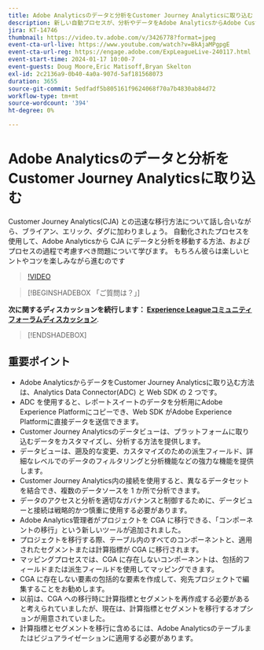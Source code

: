 ```yaml
---
title: Adobe Analyticsのデータと分析をCustomer Journey Analyticsに取り込む
description: 新しい自動プロセスが、分析やデータをAdobe AnalyticsからAdobe Customer Journey Analyticsに移行する際に役立つ理由を説明します。
jira: KT-14746
thumbnail: https://video.tv.adobe.com/v/3426778?format=jpeg
event-cta-url-live: https://www.youtube.com/watch?v=BkAjaMPgpgE
event-cta-url-reg: https://engage.adobe.com/ExpLeagueLive-240117.html
event-start-time: 2024-01-17 10:00-7
event-guests: Doug Moore,Eric Matisoff,Bryan Skelton
exl-id: 2c2136a9-0b40-4a0a-907d-5af181568073
duration: 3655
source-git-commit: 5edfadf5b805161f9624068f70a7b4830ab84d72
workflow-type: tm+mt
source-wordcount: '394'
ht-degree: 0%

---
```


# Adobe Analyticsのデータと分析をCustomer Journey Analyticsに取り込む

Customer Journey Analytics(CJA) との迅速な移行方法について話し合いながら、ブライアン、エリック、ダグに加わりましょう。 自動化されたプロセスを使用して、Adobe Analyticsから CJA にデータと分析を移動する方法、およびプロセスの過程で考慮すべき問題について学びます。 もちろん彼らは楽しいヒントやコツを楽しみながら進むのです

>[!VIDEO](https://video.tv.adobe.com/v/3426778/?quality=12&learn=on)

>[!BEGINSHADEBOX 「ご質問は？」]

**次に関するディスカッションを続行します： [Experience Leagueコミュニティフォーラムディスカッション](https://experienceleaguecommunities.adobe.com/t5/adobe-analytics-discussions/experience-league-live-post-session-discussion-bringing-your/m-p/646093#M3582)**.

>[!ENDSHADEBOX]

## 重要ポイント

* Adobe AnalyticsからデータをCustomer Journey Analyticsに取り込む方法は、Analytics Data Connector(ADC) と Web SDK の 2 つです。
* ADC を使用すると、レポートスイートのデータを分析用にAdobe Experience Platformにコピーでき、Web SDK がAdobe Experience Platformに直接データを送信できます。
* Customer Journey Analyticsのデータビューは、プラットフォームに取り込むデータをカスタマイズし、分析する方法を提供します。
* データビューは、遡及的な変更、カスタマイズのための派生フィールド、詳細なレベルでのデータのフィルタリングと分析機能などの強力な機能を提供します。
* Customer Journey Analytics内の接続を使用すると、異なるデータセットを結合でき、複数のデータソースを 1 か所で分析できます。
* データのアクセスと分析を適切なガバナンスと制御するために、データビューと接続は戦略的かつ慎重に使用する必要があります。
* Adobe Analytics管理者がプロジェクトを CGA に移行できる、「コンポーネントの移行」という新しいツールが追加されました。
* プロジェクトを移行する際、テーブル内のすべてのコンポーネントと、適用されたセグメントまたは計算指標が CGA に移行されます。
* マッピングプロセスでは、CGA に存在しないコンポーネントは、包括的フィールドまたは派生フィールドを使用してマッピングできます。
* CGA に存在しない要素の包括的な要素を作成して、宛先プロジェクトで編集することをお勧めします。
* 以前は、CGA への移行時に計算指標とセグメントを再作成する必要があると考えられていましたが、現在は、計算指標とセグメントを移行するオプションが用意されていました。
* 計算指標とセグメントを移行に含めるには、Adobe Analyticsのテーブルまたはビジュアライゼーションに適用する必要があります。
